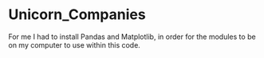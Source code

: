 # Unicorn_Companies
For me I had to install Pandas and Matplotlib, in order for the modules to be on my computer to use within this code. 
